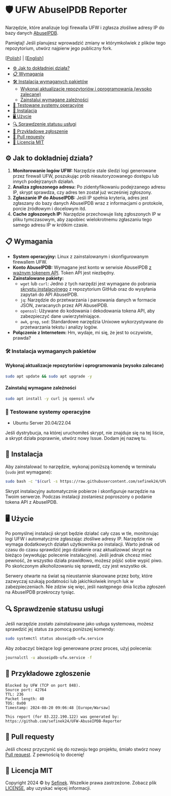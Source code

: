# 🛡️ UFW AbuseIPDB Reporter
Narzędzie, które analizuje logi firewalla UFW i zgłasza złośliwe adresy IP do bazy danych [AbuseIPDB](https://www.abuseipdb.com).

Pamiętaj! Jeśli planujesz wprowadzić zmiany w którymkolwiek z plików tego repozytorium, utwórz najpierw jego publiczny fork.

[[Polish](README_PL.md)] | [[English](README.md)]

- [⚙️ Jak to dokładniej działa?](#jak-to-dziala)
- [📋 Wymagania](#wymagania)
- [🛠️ Instalacja wymaganych pakietów](#instalacja-wymaganych-pakietow)
  - [Wykonaj aktualizacje repozytoriów i oprogramowania (wysoko zalecane)](#wykonaj-aktualizacje-repozytoriow)
  - [Zainstaluj wymagane zależności](#zainstaluj-wymagane-zaleznosci)
- [🧪 Testowane systemy operacyjne](#testowane-systemy-operacyjne)
- [🚀 Instalacja](#instalacja)
- [🖥️ Użycie](#uzycie)
- [🔍 Sprawdzenie statusu usługi](#sprawdzenie-statusu-uslugi)
- [📄 Przykładowe zgłoszenie](#przykladowe-zgloszenie)
- [🤝 Pull requesty](#pull-requesty)
- [🔑 Licencja MIT](#licencja-mit)

## ⚙️ Jak to dokładniej działa?<div id="jak-to-dziala"></div>
1. **Monitorowanie logów UFW:** Narzędzie stale śledzi logi generowane przez firewall UFW, poszukując prób nieautoryzowanego dostępu lub innych podejrzanych działań.
2. **Analiza zgłoszonego adresu:** Po zidentyfikowaniu podejrzanego adresu IP, skrypt sprawdza, czy adres ten został już wcześniej zgłoszony.
3. **Zgłaszanie IP do AbuseIPDB:** Jeśli IP spełnia kryteria, adres jest zgłaszany do bazy danych AbuseIPDB wraz z informacjami o protokole, porcie źródłowym i docelowym itd.
4. **Cache zgłoszonych IP:** Narzędzie przechowuje listę zgłoszonych IP w pliku tymczasowym, aby zapobiec wielokrotnemu zgłaszaniu tego samego adresu IP w krótkim czasie.

## 📋 Wymagania<div id="wymagania"></div>
- **System operacyjny:** Linux z zainstalowanym i skonfigurowanym firewallem UFW.
- **Konto AbuseIPDB:** Wymagane jest konto w serwisie AbuseIPDB [z ważnym tokenem API](https://www.abuseipdb.com/account/api). Token API jest niezbędny.
- **Zainstalowane pakiety:**
  - `wget` lub `curl`: Jedno z tych narzędzi jest wymagane do pobrania [skryptu instalacyjnego](install.sh) z repozytorium GitHub oraz do wysyłania zapytań do API AbuseIPDB.
  - `jq`: Narzędzie do przetwarzania i parsowania danych w formacie JSON, zwracanych przez API AbuseIPDB.
  - `openssl`: Używane do kodowania i dekodowania tokena API, aby zabezpieczyć dane uwierzytelniające.
  - `awk`, `grep`, `sed`: Standardowe narzędzia Unixowe wykorzystywane do przetwarzania tekstu i analizy logów.
- **Połączenie z Internetem:** Hm, wydaje, mi się, że jest to oczywiste, prawda?

### 🛠️ Instalacja wymaganych pakietów<div id="instalacja-wymaganych-pakietow"></div>
#### Wykonaj aktualizacje repozytoriów i oprogramowania (wysoko zalecane)
```bash
sudo apt update && sudo apt upgrade -y
```

#### Zainstaluj wymagane zależności<div id="zainstaluj-wymagane-zaleznosci"></div>
```bash
sudo apt install -y curl jq openssl ufw
```

### 🧪 Testowane systemy operacyjne<div id="testowane-systemy-operacyjne"></div>
- Ubuntu Server 20.04/22.04

Jeśli dystrybucja, na której uruchomiłeś skrypt, nie znajduje się na tej liście, a skrypt działa poprawnie, utwórz nowy Issue. Dodam jej nazwę tu.

## 🚀 Instalacja<div id="instalacja"></div>
Aby zainstalować to narzędzie, wykonaj poniższą komendę w terminalu (`sudo` jest wymagane):
```bash
sudo bash -c "$(curl -s https://raw.githubusercontent.com/sefinek24/UFW-AbuseIPDB-Reporter/main/install.sh)"
```

Skrypt instalacyjny automatycznie pobierze i skonfiguruje narzędzie na Twoim serwerze. Podczas instalacji zostaniesz poproszony o podanie tokena API z AbuseIPDB.

## 🖥️ Użycie<div id="uzycie"></div>
Po pomyślnej instalacji skrypt będzie działać cały czas w tle, monitorując logi UFW i automatycznie zgłaszając złośliwe adresy IP.
Narzędzie nie wymaga dodatkowych działań użytkownika po instalacji. Warto jednak od czasu do czasu sprawdzić jego działanie oraz aktualizować skrypt na bieżąco (wywołując polecenie instalacyjne).
Jeśli jednak chcesz mieć pewność, że wszystko działa prawidłowo, możesz pójść sobie wypić piwo. Po skończonym alkoholizowaniu się sprawdź, czy jest wszystko ok.

Serwery otwarte na świat są nieustannie skanowane przez boty, które zazwyczaj szukają podatności lub jakichkolwiek innych luk w zabezpieczeniach. Nie zdziw się więc, jeśli następnego dnia liczba zgłoszeń na AbuseIPDB przekroczy tysiąc.

## 🔍 Sprawdzenie statusu usługi<div id="sprawdzenie-statusu-uslugi"></div>
Jeśli narzędzie zostało zainstalowane jako usługa systemowa, możesz sprawdzić jej status za pomocą poniższej komendy:
```bash
sudo systemctl status abuseipdb-ufw.service
```

Aby zobaczyć bieżące logi generowane przez proces, użyj polecenia:
```bash
journalctl -u abuseipdb-ufw.service -f
```

## 📄 Przykładowe zgłoszenie<div id="przykladowe-zgloszenie"></div>
```
Blocked by UFW (TCP on port 848).
Source port: 42764
TTL: 236
Packet length: 40
TOS: 0x00
Timestamp: 2024-08-20 09:06:48 [Europe/Warsaw]

This report (for 83.222.190.122) was generated by:
https://github.com/sefinek24/UFW-AbuseIPDB-Reporter
```

## 🤝 Pull requesty<div id="pull-requesty"></div>
Jeśli chcesz przyczynić się do rozwoju tego projektu, śmiało stwórz nowy [Pull request](https://github.com/sefinek24/UFW-AbuseIPDB-Reporter/pulls). Z pewnością to docenię!

## 🔑 Licencja MIT<div id="licencja-mit"></div>
Copyright 2024 © by [Sefinek](https://sefinek.net). Wszelkie prawa zastrzeżone. Zobacz plik [LICENSE](LICENSE), aby uzyskać więcej informacji.